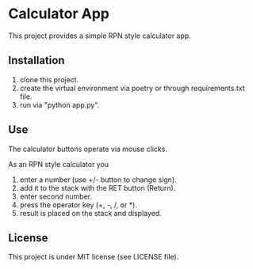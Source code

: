 # Calculator App

This project provides a simple RPN style calculator app.

## Installation

1. clone this project.
2. create the virtual environment via poetry or through requirements.txt file.
3. run via "python app.py".

## Use

The calculator buttons operate via mouse clicks.

As an RPN style calculator you 
1. enter a number (use +/- button to change sign).
2. add it to the stack with the RET button (Return).
3. enter second number.
4. press the operator key (+, -, /, or *).
5. result is placed on the stack and displayed.

## License

This project is under MIT license (see LICENSE file).
